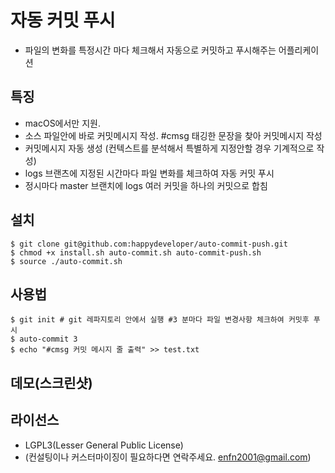 # 자동 커밋 푸시
- 파일의 변화를 특정시간 마다 체크해서 자동으로 커밋하고 푸시해주는 어플리케이션 


## 특징
- macOS에서만 지원.
- 소스 파일안에 바로 커밋메시지 작성. #cmsg  태깅한 문장을 찾아 커밋메시지 작성 
- 커밋메시지 자동 생성 (컨텍스트를 분석해서 특별하게 지정안할 경우 기계적으로 작성)
- logs 브랜츠에 지정된 시간마다 파일 변화를 체크하여 자동 커밋 푸시
- 정시마다 master 브랜치에 logs 여러 커밋을 하나의 커밋으로 합침

## 설치
```
$ git clone git@github.com:happydeveloper/auto-commit-push.git
$ chmod +x install.sh auto-commit.sh auto-commit-push.sh
$ source ./auto-commit.sh
```


## 사용법
```
$ git init # git 레파지토리 안에서 실행 #3 분마다 파일 변경사항 체크하여 커밋후 푸시 
$ auto-commit 3 
$ echo "#cmsg 커밋 메시지 줄 출력" >> test.txt
```

## 데모(스크린샷)


## 라이선스
- LGPL3(Lesser General Public License)
- (컨설팅이나 커스터마이징이 필요하다면 연락주세요. enfn2001@gmail.com)
